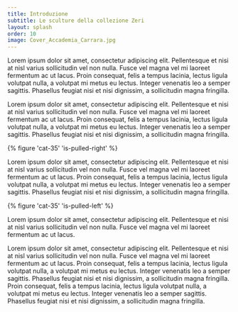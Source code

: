 ```yaml
---
title: Introduzione
subtitle: Le sculture della collezione Zeri 
layout: splash
order: 10
image: Cover_Accademia_Carrara.jpg
---
```


Lorem ipsum dolor sit amet, consectetur adipiscing elit. Pellentesque et nisi at nisl varius sollicitudin vel non nulla. Fusce vel magna vel mi laoreet fermentum ac ut lacus. Proin consequat, felis a tempus lacinia, lectus ligula volutpat nulla, a volutpat mi metus eu lectus. Integer venenatis leo a semper sagittis. Phasellus feugiat nisi et nisi dignissim, a sollicitudin magna fringilla.

Lorem ipsum dolor sit amet, consectetur adipiscing elit. Pellentesque et nisi at nisl varius sollicitudin vel non nulla. Fusce vel magna vel mi laoreet fermentum ac ut lacus. Proin consequat, felis a tempus lacinia, lectus ligula volutpat nulla, a volutpat mi metus eu lectus. Integer venenatis leo a semper sagittis. Phasellus feugiat nisi et nisi dignissim, a sollicitudin magna fringilla.

{% figure 'cat-35' 'is-pulled-right' %}

Lorem ipsum dolor sit amet, consectetur adipiscing elit. Pellentesque et nisi at nisl varius sollicitudin vel non nulla. Fusce vel magna vel mi laoreet fermentum ac ut lacus. Proin consequat, felis a tempus lacinia, lectus ligula volutpat nulla, a volutpat mi metus eu lectus. Integer venenatis leo a semper sagittis. Phasellus feugiat nisi et nisi dignissim, a sollicitudin magna fringilla.

{% figure 'cat-35' 'is-pulled-left' %}

Lorem ipsum dolor sit amet, consectetur adipiscing elit. Pellentesque et nisi at nisl varius sollicitudin vel non nulla. Fusce vel magna vel mi laoreet fermentum ac ut lacus. 

Lorem ipsum dolor sit amet, consectetur adipiscing elit. Pellentesque et nisi at nisl varius sollicitudin vel non nulla. Fusce vel magna vel mi laoreet fermentum ac ut lacus. Proin consequat, felis a tempus lacinia, lectus ligula volutpat nulla, a volutpat mi metus eu lectus. Integer venenatis leo a semper sagittis. Phasellus feugiat nisi et nisi dignissim, a sollicitudin magna fringilla. Proin consequat, felis a tempus lacinia, lectus ligula volutpat nulla, a volutpat mi metus eu lectus. Integer venenatis leo a semper sagittis. Phasellus feugiat nisi et nisi dignissim, a sollicitudin magna fringilla.
